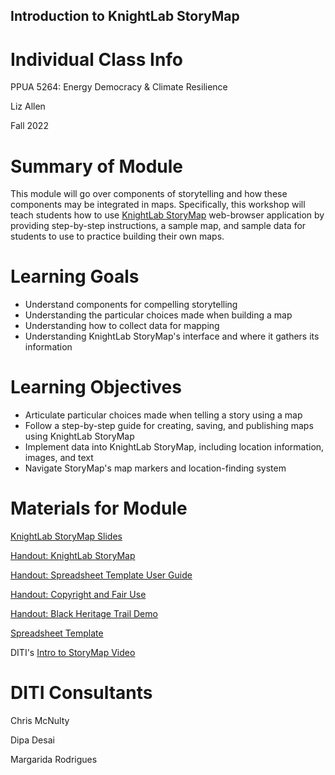 <h2>Introduction to KnightLab StoryMap</h2>

<h1>Individual Class Info</h1>

PPUA 5264: Energy Democracy & Climate Resilience

Liz Allen

Fall 2022

<h1>Summary of Module</h1>

This module will go over components of storytelling and how these components may be integrated in maps. Specifically, this workshop will teach students how to use [KnightLab StoryMap](https://storymap.knightlab.com/) web-browser application by providing step-by-step instructions, a sample map, and sample data for students to use to practice building their own maps.

<h1>Learning Goals</h1>

* Understand components for compelling storytelling
* Understanding the particular choices made when building a map
* Understanding how to collect data for mapping
* Understanding KnightLab StoryMap's interface and where it gathers its information

<h1>Learning Objectives</h1>

* Articulate particular choices made when telling a story using a map
* Follow a step-by-step guide for creating, saving, and publishing maps using KnightLab StoryMap
* Implement data into KnightLab StoryMap, including location information, images, and text
* Navigate StoryMap's map markers and location-finding system

<h1>Materials for Module</h1>

[KnightLab StoryMap Slides](https://github.com/NULabNortheastern/digitalassignmentshowcase/blob/master/mapping/fa22-allen-storymap/FA22_Allen_Intro-to-StoryMap_Slides.pdf)

[Handout: KnightLab StoryMap](https://github.com/NULabNortheastern/digitalassignmentshowcase/blob/master/mapping/fa22-allen-storymap/Handout_Storymap_Spreadsheet_Template.pdf)

[Handout: Spreadsheet Template User Guide](https://github.com/NULabNortheastern/digitalassignmentshowcase/blob/master/mapping/fa22-allen-storymap/Storymap_Handout.pdf)

[Handout: Copyright and Fair Use](https://github.com/NULabNortheastern/digitalassignmentshowcase/blob/master/mapping/fa22-allen-storymap/Copyright_fair_use_handout.pdf)

[Handout: Black Heritage Trail Demo](https://github.com/NULabNortheastern/digitalassignmentshowcase/blob/master/mapping/fa22-allen-/Black_Heritage_Trail_Demo_Handout.pdf)

[Spreadsheet Template](https://docs.google.com/spreadsheets/d/1bql-i692dRAb4vBlmEM7Uq6GeRsKCWaa8U5udynESv0/edit?usp=sharing)

DITI's [Intro to StoryMap Video](https://youtu.be/X33ud7RYZFg)

<h1>DITI Consultants</h1>

Chris McNulty

Dipa Desai

Margarida Rodrigues
